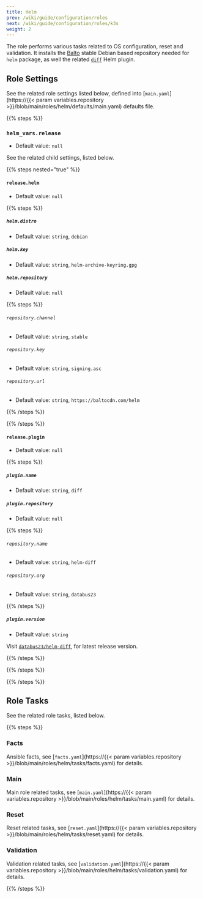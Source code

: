 ```yaml
---
title: Helm
prev: /wiki/guide/configuration/roles
next: /wiki/guide/configuration/roles/k3s
weight: 2
---
```


The role performs various tasks related to OS configuration, reset and validation. It installs the [Balto](https://helm.baltorepo.com/stable/debian/packages/helm) stable Debian based repository needed for `helm` package, as well the related [`diff`](https://github.com/databus23/helm-diff/releases) Helm plugin.

<!--more-->

## Role Settings

See the related role settings listed below, defined into [`main.yaml`](https://{{< param variables.repository >}}/blob/main/roles/helm/defaults/main.yaml) defaults file.

{{% steps %}}

### `helm_vars.release`

- Default value: `null`

See the related child settings, listed below.

{{% steps nested="true" %}}

#### `release.helm`

- Default value: `null`

{{% steps %}}

##### `helm.distro`

- Default value: `string`, `debian`

##### `helm.key`

- Default value: `string`, `helm-archive-keyring.gpg`

##### `helm.repository`

- Default value: `null`

{{% steps %}}

###### `repository.channel`

- Default value: `string`, `stable`

###### `repository.key`

- Default value: `string`, `signing.asc`

###### `repository.url`

- Default value: `string`, `https://baltocdn.com/helm`

{{% /steps %}}

{{% /steps %}}

#### `release.plugin`

- Default value: `null`

{{% steps %}}

##### `plugin.name`

- Default value: `string`, `diff`

##### `plugin.repository`

- Default value: `null`

{{% steps %}}

###### `repository.name`

- Default value: `string`, `helm-diff`

###### `repository.org`

- Default value: `string`, `databus23`

{{% /steps %}}

##### `plugin.version`

- Default value: `string`

Visit [`databus23/helm-diff`](https://github.com/databus23/helm-diff/releases), for latest release version.

{{% /steps %}}

{{% /steps %}}

{{% /steps %}}

## Role Tasks

See the related role tasks, listed below.

{{% steps %}}

### Facts

Ansible facts, see [`facts.yaml`](https://{{< param variables.repository >}}/blob/main/roles/helm/tasks/facts.yaml) for details.

### Main

Main role related tasks, see [`main.yaml`](https://{{< param variables.repository >}}/blob/main/roles/helm/tasks/main.yaml) for details.

### Reset

Reset related tasks, see [`reset.yaml`](https://{{< param variables.repository >}}/blob/main/roles/helm/tasks/reset.yaml) for details.

### Validation

Validation related tasks, see [`validation.yaml`](https://{{< param variables.repository >}}/blob/main/roles/helm/tasks/validation.yaml) for details.

{{% /steps %}}
